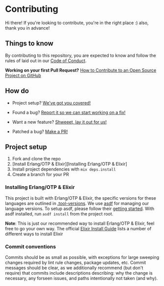 # Contributing

Hi there! If you're looking to contribute, you're in the right place :) also, thank you in advance!

## Things to know

By contributing to this repository, you are expected to know and follow the rules of laid out in our [Code of Conduct][conduct].

**Working on your first Pull Request?**
[How to Contribute to an Open Source Project on GitHub][egghead]


## How do

* Project setup?
	[We've got you covered!](#project-setup)

* Found a bug?
	[Report it so we can start working on a fix!][bugs]

* Want a new feature?
	[Shweeet, lay it out for us!][feature-request]

* Patched a bug?
	[Make a PR!][new-pr]


## Project setup

1. Fork and clone the repo
2. [Install Erlang/OTP & Elixir][Installing Erlang/OTP & Elixir]
3. Install project dependencies with `mix deps.install`
4. Create a branch for your PR

### Installing Erlang/OTP & Elixir

This project is built with Erlang/OTP & Elixir, the specific versions for these languages are outlined in [.tool-versions][tool-versions].
We use [asdf][asdf] for managing our language versions. To setup asdf, please follow their [getting started][asdf-setup].
With asdf installed, run `asdf install` from the project root.

**Note**: This is just our recommended way to install Erlang/OTP & Elixir, feel free to go your own way.
The official [Elixir Install Guide][elixir-install] lists a number of different ways to install Elixir


### Commit conventions

Commits should be as small as possible, with exceptions for large sweeping changes required by lint rule changes, package updates, etc.
Commit messages should be clear, as we additionally recommend (but don't require) that commits include descriptions describing: why the change is necessary, any forseen issues, and paths intentionally not taken (and why).



[asdf]: https://asdf-vm.com/
[asdf-setup]: https://asdf-vm.com/guide/getting-started.html
[bugs]: https://github.com/QMalcolm/ex_ttrpg_dev/issues/new?assignees=&labels=&template=bug_report.md
[conduct]: CODE_OF_CONDUCT.md
[egghead]: https://app.egghead.io/playlists/how-to-contribute-to-an-open-source-project-on-github
[elixir-install]: https://elixir-lang.org/install.html
[feature-request]: https://github.com/QMalcolm/ex_ttrpg_dev/issues/new?assignees=&labels=&template=feature_request.md
[new-pr]: https://github.com/QMalcolm/ex_ttrpg_dev/compare
[tool-versions]: .tool-versions
